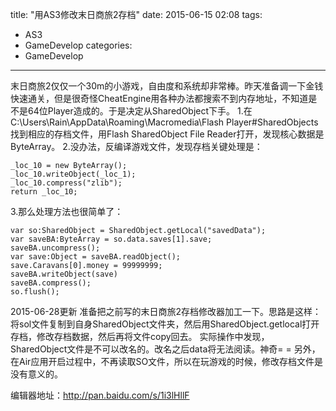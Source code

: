 ﻿title: "用AS3修改末日商旅2存档"
date: 2015-06-15 02:08 
tags: 
- AS3
- GameDevelop
categories:
- GameDevelop
---

末日商旅2仅仅一个30m的小游戏，自由度和系统却非常棒。昨天准备调一下金钱快速通关，但是很奇怪CheatEngine用各种办法都搜索不到内存地址，不知道是不是64位Player造成的。于是决定从SharedObject下手。
1.在C:\Users\Rain\AppData\Roaming\Macromedia\Flash Player\#SharedObjects找到相应的存档文件，用Flash SharedObject File Reader打开，发现核心数据是ByteArray。
2.没办法，反编译游戏文件，发现存档关键处理是：

    _loc_10 = new ByteArray();
    _loc_10.writeObject(_loc_1);
    _loc_10.compress("zlib");
    return _loc_10;

3.那么处理方法也很简单了：

    var so:SharedObject = SharedObject.getLocal("savedData");
    var saveBA:ByteArray = so.data.saves[1].save;
    saveBA.uncompress();
    var save:Object = saveBA.readObject();
    save.Caravans[0].money = 99999999;
    saveBA.writeObject(save)
    saveBA.compress();
    so.flush();

2015-06-28更新
准备把之前写的末日商旅2存档修改器加工一下。思路是这样：将sol文件复制到自身SharedObject文件夹，然后用SharedObject.getlocal打开存档，修改存档数据，然后再将文件copy回去。
实际操作中发现，SharedObject文件是不可以改名的。改名之后data将无法阅读。神奇= =
另外，在Air应用开启过程中，不再读取SO文件，所以在玩游戏的时候，修改存档文件是没有意义的。

编辑器地址：http://pan.baidu.com/s/1i3lHllF